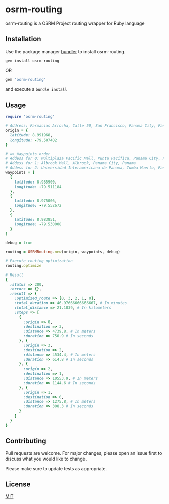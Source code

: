 # osrm-routing

osrm-routing is a OSRM Project routing wrapper for Ruby language

## Installation

Use the package manager [bundler](https://bundler.io/) to install osrm-routing.

```bash
gem install osrm-routing
```
OR
```ruby
gem 'osrm-routing'
```
and execute a `bundle install`

## Usage

```ruby
require 'osrm-routing'

# Address: Farmacias Arrocha, Calle 50, San Francisco, Panama City, Panama
origin = {
  latitude: 8.991968,
  longitude: -79.507402
}

# => Waypoints order
# Addess for 0: Multiplaza Pacific Mall, Punta Pacifica, Panama City, Panama
# Addess for 1: Albrook Mall, Albrook, Panama City, Panama
# Addess for 2: Universidad Interamericana de Panama, Tumba Muerto, Panama City, Panama
waypoints = [
  {
    latitude: 8.985900,
    longitude: -79.511184
  },
  {
    latitude: 8.975006,
    longitude: -79.552672
  },
  {
    latitude: 8.983851,
    longitude: -79.530008
  }
]

debug = true

routing = OSRMRouting.new(origin, waypoints, debug)

# Execute routing optimization
routing.optimize

# Result
{
  :status => 200,
  :errors => {},
  :result => {
    :optimized_route => [0, 3, 2, 1, 0],
    :total_duration => 46.97666666666667, # In minutes
    :total_distance => 21.1039, # In kilometers
    :steps => [
      {
        :origin => 0,
        :destination => 3,
        :distance => 4739.8, # In meters
        :duration => 750.9 # In seconds
      }, {
        :origin => 3,
        :destination => 2,
        :distance => 4534.4, # In meters
        :duration => 614.8 # In seconds
      }, {
        :origin => 2,
        :destination => 1,
        :distance => 10553.9, # In meters
        :duration => 1144.6 # In seconds
      }, {
        :origin => 1,
        :destination => 0,
        :distance => 1275.8, # In meters
        :duration => 308.3 # In seconds
      }
    ]
  }
}
```

## Contributing
Pull requests are welcome. For major changes, please open an issue first to discuss what you would like to change.

Please make sure to update tests as appropriate.

## License
[MIT](https://choosealicense.com/licenses/mit/)